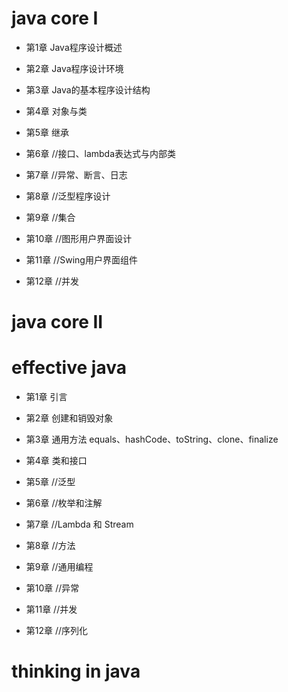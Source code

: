 # java core I
* 第1章 Java程序设计概述

* 第2章 Java程序设计环境

* 第3章 Java的基本程序设计结构

* 第4章 对象与类

* 第5章 继承

* 第6章 //接口、lambda表达式与内部类

* 第7章 //异常、断言、日志

* 第8章 //泛型程序设计

* 第9章 //集合

* 第10章 //图形用户界面设计

* 第11章 //Swing用户界面组件

* 第12章 //并发



# java core II




# effective java
* 第1章 引言

* 第2章 创建和销毁对象

* 第3章 通用方法 equals、hashCode、toString、clone、finalize

* 第4章 类和接口

* 第5章 //泛型

* 第6章 //枚举和注解

* 第7章 //Lambda 和 Stream

* 第8章 //方法

* 第9章 //通用编程

* 第10章 //异常

* 第11章 //并发

* 第12章 //序列化



# thinking in java